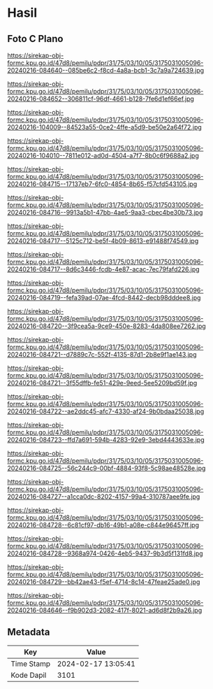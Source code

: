 # Hasil

## Foto C Plano

https://sirekap-obj-formc.kpu.go.id/47d8/pemilu/pdpr/31/75/03/10/05/3175031005096-20240216-084640--085be6c2-f8cd-4a8a-bcb1-3c7a9a724639.jpg

https://sirekap-obj-formc.kpu.go.id/47d8/pemilu/pdpr/31/75/03/10/05/3175031005096-20240216-084652--306811cf-96df-4661-b128-7fe6d1ef66ef.jpg

https://sirekap-obj-formc.kpu.go.id/47d8/pemilu/pdpr/31/75/03/10/05/3175031005096-20240216-104009--84523a55-0ce2-4ffe-a5d9-be50e2a64f72.jpg

https://sirekap-obj-formc.kpu.go.id/47d8/pemilu/pdpr/31/75/03/10/05/3175031005096-20240216-104010--7811e012-ad0d-4504-a7f7-8b0c6f9688a2.jpg

https://sirekap-obj-formc.kpu.go.id/47d8/pemilu/pdpr/31/75/03/10/05/3175031005096-20240216-084715--17137eb7-6fc0-4854-8b65-f57cfd543105.jpg

https://sirekap-obj-formc.kpu.go.id/47d8/pemilu/pdpr/31/75/03/10/05/3175031005096-20240216-084716--9913a5b1-47bb-4ae5-9aa3-cbec4be30b73.jpg

https://sirekap-obj-formc.kpu.go.id/47d8/pemilu/pdpr/31/75/03/10/05/3175031005096-20240216-084717--5125c712-be5f-4b09-8613-e91488f74549.jpg

https://sirekap-obj-formc.kpu.go.id/47d8/pemilu/pdpr/31/75/03/10/05/3175031005096-20240216-084717--8d6c3446-fcdb-4e87-acac-7ec79fafd226.jpg

https://sirekap-obj-formc.kpu.go.id/47d8/pemilu/pdpr/31/75/03/10/05/3175031005096-20240216-084719--fefa39ad-07ae-4fcd-8442-decb98dddee8.jpg

https://sirekap-obj-formc.kpu.go.id/47d8/pemilu/pdpr/31/75/03/10/05/3175031005096-20240216-084720--3f9cea5a-9ce9-450e-8283-4da808ee7262.jpg

https://sirekap-obj-formc.kpu.go.id/47d8/pemilu/pdpr/31/75/03/10/05/3175031005096-20240216-084721--d7889c7c-552f-4135-87d1-2b8e9f1ae143.jpg

https://sirekap-obj-formc.kpu.go.id/47d8/pemilu/pdpr/31/75/03/10/05/3175031005096-20240216-084721--3f55dffb-fe51-429e-9eed-5ee5209bd59f.jpg

https://sirekap-obj-formc.kpu.go.id/47d8/pemilu/pdpr/31/75/03/10/05/3175031005096-20240216-084722--ae2ddc45-afc7-4330-af24-9b0bdaa25038.jpg

https://sirekap-obj-formc.kpu.go.id/47d8/pemilu/pdpr/31/75/03/10/05/3175031005096-20240216-084723--ffd7a691-594b-4283-92e9-3ebd4443633e.jpg

https://sirekap-obj-formc.kpu.go.id/47d8/pemilu/pdpr/31/75/03/10/05/3175031005096-20240216-084725--56c244c9-00bf-4884-93f8-5c98ae48528e.jpg

https://sirekap-obj-formc.kpu.go.id/47d8/pemilu/pdpr/31/75/03/10/05/3175031005096-20240216-084727--a1cca0dc-8202-4157-99a4-310787aee9fe.jpg

https://sirekap-obj-formc.kpu.go.id/47d8/pemilu/pdpr/31/75/03/10/05/3175031005096-20240216-084728--6c81cf97-db16-49b1-a08e-c844e96457ff.jpg

https://sirekap-obj-formc.kpu.go.id/47d8/pemilu/pdpr/31/75/03/10/05/3175031005096-20240216-084728--9368a974-0426-4eb5-9437-9b3d5f131fd8.jpg

https://sirekap-obj-formc.kpu.go.id/47d8/pemilu/pdpr/31/75/03/10/05/3175031005096-20240216-084729--bb42ae43-f5ef-4714-8c14-47feae25ade0.jpg

https://sirekap-obj-formc.kpu.go.id/47d8/pemilu/pdpr/31/75/03/10/05/3175031005096-20240216-084646--f9b902d3-2082-417f-8021-ad6d8f2b9a26.jpg


## Metadata

| Key        | Value               |
| ---------- | ------------------- |
| Time Stamp | 2024-02-17 13:05:41 |
| Kode Dapil | 3101                |



